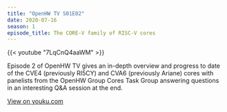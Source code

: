 ```yaml
---
title: "OpenHW TV S01E02"
date: 2020-07-16
season: 1
episode_title: The CORE-V family of RISC-V cores
---
```


{{< youtube "7LqCnQ4aaWM" >}}

Episode 2 of OpenHW TV gives an in-depth overview and progress to date of the CVE4 (previously RI5CY) and CVA6 (previously Ariane) cores with panelists from the OpenHW Group Cores Task Group answering questions in an interesting Q&A session at the end.

[View on youku.com](https://player.youku.com/embed/XNDc1OTQ4MTA3Ng==?client_id=4d6c5c68498ff602)